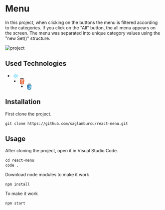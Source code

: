 # Menu
In this project, when clicking on the buttons the menu is filtered according to the categories. If you click on the "All" button, the all menu appears on the screen. The menu was separated into unique category values using the "new Set()" structure.

![project](./public/images/project.gif)

## Used Technologies
* <img align="left" height="20" src="https://raw.githubusercontent.com/github/explore/80688e429a7d4ef2fca1e82350fe8e3517d3494d/topics/react/react.png">

* <img align="left" style="margin-right: 3px" height="20" src="https://raw.githubusercontent.com/github/explore/80688e429a7d4ef2fca1e82350fe8e3517d3494d/topics/html/html.png">

* <img align="left" style="margin-right: 3px" height="20" src="https://raw.githubusercontent.com/github/explore/80688e429a7d4ef2fca1e82350fe8e3517d3494d/topics/css/css.png">

## Installation
First clone the project.
```
git clone https://github.com/saglamburcu/react-menu.git
```

## Usage
After cloning the project, open it in Visual Studio Code.
```
cd react-menu
code .
```
Download node modules to make it work
```
npm install
```
To make it work
```
npm start
```